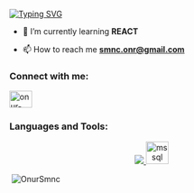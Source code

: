 <a href="https://git.io/typing-svg"><img src="https://readme-typing-svg.demolab.com?font=Kanit&weight=700&size=25&duration=2000&pause=1000&color=00F762&background=FF4F1000&vCenter=true&random=false&width=435&lines=Hi+%F0%9F%91%8B%2C+I'm+Onur+Somuncu;" alt="Typing SVG" /></a>

- 🌱 I’m currently learning **REACT**

- 📫 How to reach me **smnc.onr@gmail.com**

<h3 align="left">Connect with me:</h3>
<p align="left">
<a href="https://linkedin.com/in/onur-somuncu-26137a224" target="blank"><img align="center" src="https://raw.githubusercontent.com/rahuldkjain/github-profile-readme-generator/master/src/images/icons/Social/linked-in-alt.svg" alt="onur-somuncu-26137a224" height="30" width="40" /></a>
</p>

<h3 align="left">Languages and Tools:</h3>
<p align="center">
  <a href="https://skillicons.dev">
    <img src="https://skillicons.dev/icons?i=flutter,anaconda,cs,css,html,js,dotnet,pycharm,py,visualstudio,vscode" />
  </a>
  <a href="https://www.microsoft.com/en-us/sql-server" target="_blank" rel="noreferrer"> <img src="https://www.svgrepo.com/show/303229/microsoft-sql-server-logo.svg" alt="mssql" width="40" height="40"/> </a>
</p>


<p>&nbsp;<img align="center" src="https://github-readme-stats.vercel.app/api?username=OnurSmnc&show_icons=true&locale=en" alt="OnurSmnc" /></p>




